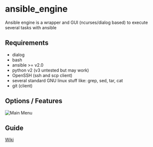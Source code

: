 # ansible_engine
Ansible engine is a wrapper and GUI (ncurses/dialog based) to execute several tasks with ansible


## Requirements

* dialog
* bash
* ansible >= v2.0
* python v2 (v3 untested but may work)
* OpenSSH (ssh and scp client)
* several standard GNU linux stuff like: grep, sed, tar, cat
* git (client)

## Options / Features

![Main Menu](https://github.com/secure-diversITy/ansible_engine/blob/stable/docs/main.png)


## Guide

[Wiki](https://github.com/secure-diversITy/ansible_engine/wiki)
